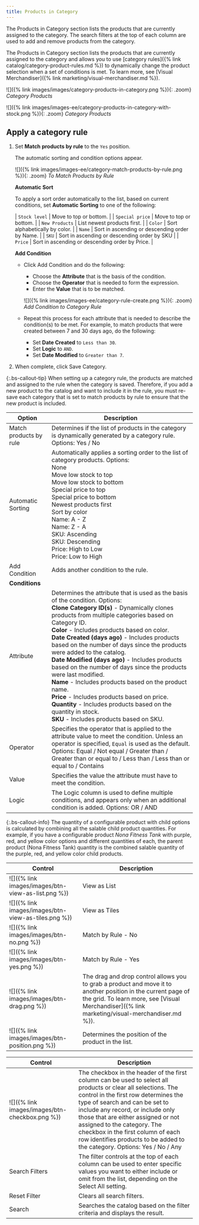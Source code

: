 ```yaml
---
title: Products in Category
---
```


<!--{% if "Default.CE Only" contains site.edition %}-->
The Products in Category section lists the products that are currently assigned to the category. The search filters at the top of each column are used to add and remove products from the category.
<!--{% endif %}-->
<!--{% if "Default.EE-B2B" contains site.edition %}-->
The Products in Category section lists the products that are currently assigned to the category and allows you to use [category rules]({% link catalog/category-product-rules.md %}) to dynamically change the product selection when a set of conditions is met. To learn more, see [Visual Merchandiser]({% link marketing/visual-merchandiser.md %}).
<!--{% endif %}-->

<!--{% if "Default.CE Only" contains site.edition %}-->
![]({% link images/images/category-products-in-category.png %}){: .zoom}
_Category Products_
<!--{% endif %}-->
<!--{% if "Default.EE-B2B" contains site.edition %}-->
![]({% link images/images-ee/category-products-in-category-with-stock.png %}){: .zoom}
_Category Products_
<!--{% endif %}-->
<!--{% if "Default.EE-B2B" contains site.edition %}-->

## Apply a category rule

1. Set **Match products by rule** to the `Yes` position.

   The automatic sorting and condition options appear.

   ![]({% link images/images-ee/category-match-products-by-rule.png %}){: .zoom}
   _To Match Products by Rule_

   **Automatic Sort**

   To apply a sort order automatically to the list, based on current conditions, set **Automatic Sorting** to one of the following:

   | `Stock level` | Move to top or bottom. |
   | `Special price` | Move to top or bottom. |
   | `New Products` | List newest products first. |
   | `Color` | Sort alphabetically by color. |
   | `Name` | Sort in ascending or descending order by Name. |
   | `SKU` | Sort in ascending or descending order by SKU |
   | `Price` | Sort in ascending or descending order by Price. |

   **Add Condition**

   - Click <span class="btn">Add Condition</span> and do the following:

      - Choose the **Attribute** that is the basis of the condition.
      - Choose the **Operator** that is needed to form the expression.
      - Enter the **Value** that is to be matched.

      ![]({% link images/images-ee/category-rule-create.png %}){: .zoom}
      _Add Condition to Category Rule_

   - Repeat this process for each attribute that is needed to describe the condition(s) to be met. For example, to match products that were created between 7 and 30 days ago, do the following:

      - Set **Date Created** to `Less than 30`.
      - Set **Logic** to `AND`.
      - Set **Date Modified** to `Greater than 7`.

1. When complete, click <span class="btn">Save Category</span>.

{:.bs-callout-tip}
When setting up a category rule, the products are matched and assigned to the rule when the category is saved. Therefore, if you add a new product to the catalog and want to include it in the rule, you must re-save each category that is set to match products by rule to ensure that the new product is included.

|Option|Description|
|--- |--- |
|Match products by rule|Determines if the list of products in the category is dynamically generated by a category rule. Options: Yes / No|
|Automatic Sorting|Automatically applies a sorting order to the list of category products. Options: <br/>None<br/>Move low stock to top<br/>Move low stock to bottom<br/>Special price to top<br/>Special price to bottom<br/>Newest products first<br/>Sort by color<br/>Name: A - Z<br/>Name: Z - A<br/>SKU: Ascending<br/>SKU: Descending<br/>Price: High to Low<br/>Price: Low to High|
|Add Condition|Adds another condition to the rule.|
|**Conditions**||
|Attribute|Determines the attribute that is used as the basis of the condition. Options: <br/>**Clone Category ID(s)** - Dynamically clones products from multiple categories based on Category ID. <br/>**Color** - Includes products based on color. <br/>**Date Created (days ago)** - Includes products based on the number of days since the products were added to the catalog. <br/>**Date Modified (days ago)** - Includes products based on the number of days since the products were last modified. <br/>**Name** - Includes products based on the product name. <br/>**Price** - Includes products based on price. <br/>**Quantity** - Includes products based on the quantity in stock. <br/>**SKU** - Includes products based on SKU.|
|Operator|Specifies the operator that is applied to the attribute value to meet the condition. Unless an operator is specified, `Equal` is used as the default. Options: Equal / Not equal / Greater than / Greater than or equal to / Less than / Less than or equal to / Contains|
|Value|Specifies the value  the attribute must have to meet the condition.|
|Logic|The Logic column is used to define multiple conditions, and appears only when an additional condition is added. Options: OR / AND|

{:.bs-callout-info}
The quantity of a configurable product with child options is calculated by combining all the salable child product quantities. For example, if you have a configurable product _Nona Fitness Tank_ with purple, red, and yellow color options and different quantities of each, the parent product (Nona Fitness Tank) quantity is the combined salable quantity of the purple, red, and yellow color child products.

| Control  | Description  |
|----------|--------------|
| ![]({% link images/images/btn-view-as-list.png %}) | View as List |
| ![]({% link images/images/btn-view-as-tiles.png %}) | View as Tiles |
| ![]({% link images/images/btn-no.png %}) | Match by Rule - No|
|![]({% link images/images/btn-yes.png %}) | Match by Rule - Yes|
| ![]({% link images/images/btn-drag.png %}) | The drag and drop control allows you to grab a product and move it to another position in the current page of the grid. To learn more, see [Visual Merchandiser]({% link marketing/visual-merchandiser.md %}). |
| ![]({% link images/images/btn-position.png %}) | Determines the position of the product in the list. |

<!--{% endif %}-->

<!--{% if "Default.CE Only" contains site.edition %}-->

| Control  | Description  |
|----------|--------------|
| ![]({% link images/images/btn-checkbox.png %}) | The checkbox in the header of the first column can be used to select all products or clear all selections. The control in the first row determines the type of search and can be set to include any record, or include only those that are either assigned or not assigned to the category. The checkbox in the first column of each row identifies products to be added to the category. Options: Yes / No / Any |
| Search Filters | The filter controls at the top of each column can be used to enter specific values you want to either include or omit from the list, depending on the Select All setting. |
| Reset Filter | Clears all search filters. |
| Search | Searches the catalog based on the filter criteria and displays the result. |

<!--{% endif %}-->

